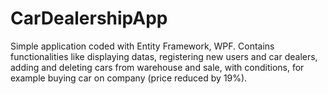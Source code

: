 # CarDealershipApp
Simple application coded with Entity Framework, WPF. Contains functionalities like displaying datas, registering new users and car dealers, adding and deleting
cars from warehouse and sale, with conditions, for example buying car on company (price reduced by 19%).
